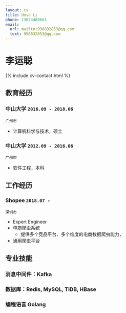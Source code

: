 ```yaml
---
layout: cv
title: Unso Li
phone: 13824480681
email:
  url: mailto:996832853@qq.com
  text: 996832853@qq.com
---
```


# 李运聪

<!--
include contact information from the front matter
Supported arguments:
    - homepage: url, text
    - phone
    - email
-->

{% include cv-contact.html %}

## 教育经历

### **中山大学** `2016.09 - 2018.06`

```
广州市
```

- 计算机科学与技术，硕士

### **中山大学** `2012.09 - 2016.06`

```
广州市
```

- 软件工程，本科

## 工作经历
### **Shopee** `2018.07 -`

```
深圳市
```

- Expert Engineer
- 电商爬虫系统
  - 提供多个竞品平台、多个维度的电商数据爬虫能力，
- 通用爬虫平台

## 专业技能

### **消息中间件**：Kafka
### **数据库**：Redis, MySQL, TiDB, HBase
### **编程语言** Golang

<!-- ### Footer

Last updated: May 2013 -->
